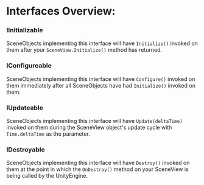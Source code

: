 # Interfaces Overview:

### IInitializable 

SceneObjects implementing this interface will have `Initialize()` invoked on them after your `SceneView.Initialize()` method has returned.

### IConfigureable 

SceneObjects implementing this interface will have `Configure()` invoked on them immediately after all SceneObjects have had `Initialize()` invoked on them.

### IUpdateable 

SceneObjects implementing this interface will have `Update(deltaTime)` invoked on them during the SceneView object's update cycle with `Time.deltaTime` as the parameter.

### IDestroyable

SceneObjects implementing this interface will have `Destroy()` invoked on them at the point in which the `OnDestroy()` method on your SceneView is being called by the UnityEngine.